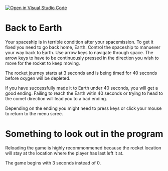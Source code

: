[![Open in Visual Studio Code](https://classroom.github.com/assets/open-in-vscode-c66648af7eb3fe8bc4f294546bfd86ef473780cde1dea487d3c4ff354943c9ae.svg)](https://classroom.github.com/online_ide?assignment_repo_id=7931423&assignment_repo_type=AssignmentRepo)
# Back to Earth 

Your spaceship is in terrible condition after your spacemission. To get it fixed you need to go back home, Earth. Control the spaceship to manuever your way back to Earth. Use arrow keys to navigate through space. The arrow keys to have to be continuously pressed in the direction you wish to move for the rocket to keep moving. 

The rocket journey starts at 3 seconds and is being timed for 40 seconds before oxygen will be depleted. 

If you have successfully made it to Earth under 40 seconds, you will get a good ending. Failing to reach the Earth witin 40 seconds or trying to head to the comet direction will lead you to a bad ending.

Depending on the ending you might need to press keys or click your mouse to return to the menu scree.

# Something to look out in the program

 Reloading the game is highly recommonmened because the rocket location will stay at the location where the player has last left it at. 
 
 The game begins with 3 seconds instead of 0.
